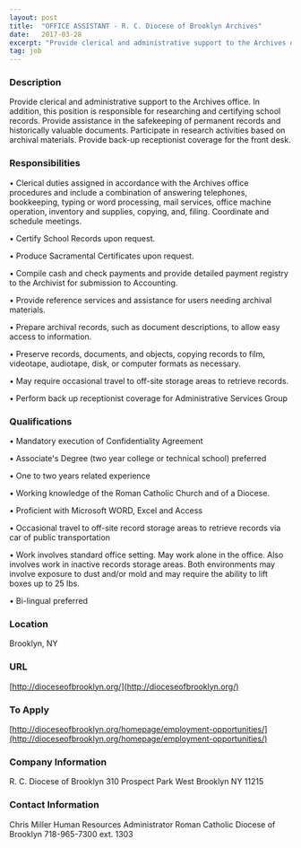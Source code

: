 ```yaml
---
layout: post
title:  "OFFICE ASSISTANT - R. C. Diocese of Brooklyn Archives"
date:   2017-03-28
excerpt: "Provide clerical and administrative support to the Archives office. In addition, this position is responsible for researching and certifying school records. Provide assistance in the safekeeping of permanent records and historically valuable documents. Participate in research activities based on archival materials.  Provide back-up receptionist coverage for the front desk."
tag: job
---
```


### Description   

Provide clerical and administrative support to the Archives office. In addition, this position is responsible for researching and certifying school records. Provide assistance in the safekeeping of permanent records and historically valuable documents. Participate in research activities based on archival materials.  Provide back-up receptionist coverage for the front desk.


### Responsibilities   


• 	Clerical duties assigned in accordance with the Archives office procedures and include a combination of answering telephones, bookkeeping, typing or word processing, mail services, office machine operation, inventory and supplies, copying, and, filing.  Coordinate and schedule meetings.

• 	Certify School Records upon request.

• 	Produce Sacramental Certificates upon request.

• 	Compile cash and check payments and provide detailed payment registry to the Archivist for submission to Accounting.

• 	Provide reference services and assistance for users needing archival materials. 

• 	Prepare archival records, such as document descriptions, to allow easy access to information. 

• 	Preserve records, documents, and objects, copying records to film, videotape, audiotape, disk, or computer formats as necessary.

• 	May require occasional travel to off-site storage areas to retrieve records.

• 	Perform back up receptionist coverage for Administrative Services Group


### Qualifications   


• 	Mandatory execution of Confidentiality Agreement

• 	Associate's Degree (two year college or technical school) preferred

• 	One to two years related experience

• 	Working knowledge of the Roman Catholic Church and of a Diocese.

• 	Proficient with Microsoft WORD, Excel and Access 

• 	Occasional travel to off-site record storage areas to retrieve records via car of public transportation

• 	Work involves standard office setting.  May work alone in the office.  Also involves work in inactive records storage areas. Both environments may involve exposure to dust and/or mold and may require the ability to lift boxes up to 25 lbs.

• 	Bi-lingual preferred




### Location   

Brooklyn, NY


### URL   

[http://dioceseofbrooklyn.org/](http://dioceseofbrooklyn.org/)

### To Apply   

[http://dioceseofbrooklyn.org/homepage/employment-opportunities/](http://dioceseofbrooklyn.org/homepage/employment-opportunities/)


### Company Information   

R. C. Diocese of Brooklyn
310 Prospect Park West
Brooklyn NY 11215


### Contact Information   

Chris Miller
Human Resources Administrator
Roman Catholic Diocese of Brooklyn
718-965-7300 ext. 1303

